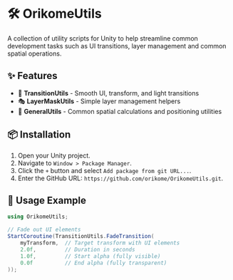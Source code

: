 # 🛠️ OrikomeUtils

A collection of utility scripts for Unity to help streamline common development tasks such as UI transitions, layer management and common spatial operations.

## ✨ Features

- 🔄 **TransitionUtils** - Smooth UI, transform, and light transitions
- 🎭 **LayerMaskUtils** - Simple layer management helpers
- 📐 **GeneralUtils** - Common spatial calculations and positioning utilities

## 📦 Installation
1. Open your Unity project.
2. Navigate to `Window > Package Manager`.
3. Click the `+` button and select `Add package from git URL...`.
4. Enter the GitHub URL: `https://github.com/orikome/OrikomeUtils.git`.

## 🚀 Usage Example

```csharp
using OrikomeUtils;

// Fade out UI elements
StartCoroutine(TransitionUtils.FadeTransition(
    myTransform,  // Target transform with UI elements
    2.0f,         // Duration in seconds
    1.0f,         // Start alpha (fully visible)
    0.0f          // End alpha (fully transparent)
));
```
